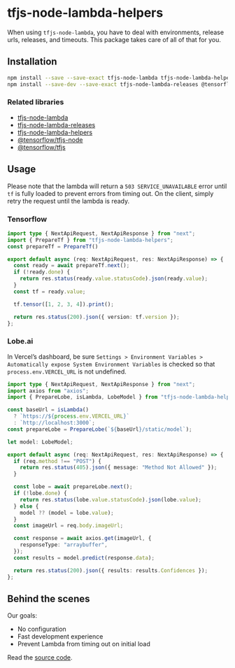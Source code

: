 # tfjs-node-lambda-helpers

When using `tfjs-node-lambda`, you have to deal with environments, release urls, releases, and timeouts. This package takes care of all of that for you.

## Installation

```bash
npm install --save --save-exact tfjs-node-lambda tfjs-node-lambda-helpers
npm install --save-dev --save-exact tfjs-node-lambda-releases @tensorflow/tfjs-node @tensorflow/tfjs
```

### Related libraries

- [tfjs-node-lambda](https://www.npmjs.com/package/tfjs-node-lambda)
- [tfjs-node-lambda-releases](https://www.npmjs.com/package/tfjs-node-lambda-releases)
- [tfjs-node-lambda-helpers](https://www.npmjs.com/package/tfjs-node-lambda-helpers)
- [@tensorflow/tfjs-node](https://www.npmjs.com/package/@tensorflow/tfjs-node)
- [@tensorflow/tfjs](https://www.npmjs.com/package/@tensorflow/tfjs)

## Usage

Please note that the lambda will return a `503 SERVICE_UNAVAILABLE` error until `tf` is fully loaded to prevent errors from timing out. On the client, simply retry the request until the lambda is ready.

### Tensorflow

```ts
import type { NextApiRequest, NextApiResponse } from "next";
import { PrepareTf } from "tfjs-node-lambda-helpers";
const prepareTf = PrepareTf()

export default async (req: NextApiRequest, res: NextApiResponse) => {
  const ready = await prepareTf.next();
  if (!ready.done) {
    return res.status(ready.value.statusCode).json(ready.value);
  }
  const tf = ready.value;

  tf.tensor([1, 2, 3, 4]).print();

  return res.status(200).json({ version: tf.version });
};
```

### Lobe.ai

In Vercel’s dashboard, be sure `Settings > Environment Variables > Automatically expose System Environment Variables` is checked so that `process.env.VERCEL_URL` is not undefined.

```ts
import type { NextApiRequest, NextApiResponse } from "next";
import axios from "axios";
import { PrepareLobe, isLambda, LobeModel } from "tfjs-node-lambda-helpers";

const baseUrl = isLambda()
  ? `https://${process.env.VERCEL_URL}`
  : `http://localhost:3000`;
const prepareLobe = PrepareLobe(`${baseUrl}/static/model`);

let model: LobeModel;

export default async (req: NextApiRequest, res: NextApiResponse) => {
  if (req.method !== "POST") {
    return res.status(405).json({ message: "Method Not Allowed" });
  }

  const lobe = await prepareLobe.next();
  if (!lobe.done) {
    return res.status(lobe.value.statusCode).json(lobe.value);
  } else {
    model ?? (model = lobe.value);
  }
  const imageUrl = req.body.imageUrl;

  const response = await axios.get(imageUrl, {
    responseType: "arraybuffer",
  });
  const results = model.predict(response.data);

  return res.status(200).json({ results: results.Confidences });
};
```

## Behind the scenes

Our goals:

- No configuration
- Fast development experience
- Prevent Lambda from timing out on initial load

Read the [source code](https://github.com/jlarmstrongiv/tfjs-node-lambda-helpers#readme).
